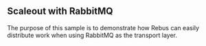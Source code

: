 ## Scaleout with RabbitMQ

The purpose of this sample is to demonstrate how Rebus can easily distribute work when using RabbitMQ as the transport layer.

